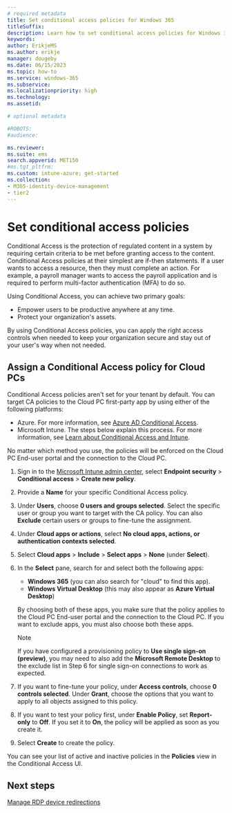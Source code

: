 ```yaml
---
# required metadata
title: Set conditional access policies for Windows 365
titleSuffix:
description: Learn how to set conditional access policies for Windows 365.
keywords:
author: ErikjeMS  
ms.author: erikje
manager: dougeby
ms.date: 06/15/2023
ms.topic: how-to
ms.service: windows-365
ms.subservice: 
ms.localizationpriority: high
ms.technology:
ms.assetid: 

# optional metadata

#ROBOTS:
#audience:

ms.reviewer: 
ms.suite: ems
search.appverid: MET150
#ms.tgt_pltfrm:
ms.custom: intune-azure; get-started
ms.collection:
- M365-identity-device-management
- tier2
---
```


# Set conditional access policies

Conditional Access is the protection of regulated content in a system by requiring certain criteria to be met before granting access to the content. Conditional Access policies at their simplest are if-then statements. If a user wants to access a resource, then they must complete an action. For example, a payroll manager wants to access the payroll application and is required to perform multi-factor authentication (MFA) to do so.

Using Conditional Access, you can achieve two primary goals:

- Empower users to be productive anywhere at any time.
- Protect your organization's assets.

By using Conditional Access policies, you can apply the right access controls when needed to keep your organization secure and stay out of your user's way when not needed.

## Assign a Conditional Access policy for Cloud PCs

Conditional Access policies aren't set for your tenant by default.  You can target CA policies to the Cloud PC first-party app by using either of the following platforms:

- Azure. For more information, see [Azure AD Conditional Access](/azure/active-directory/conditional-access/).
- Microsoft Intune. The steps below explain this process. For more information, see [Learn about Conditional Access and Intune](/mem/intune/protect/conditional-access).

No matter which method you use, the policies will be enforced on the Cloud PC End-user portal and the connection to the Cloud PC.

1. Sign in to the [Microsoft Intune admin center](https://go.microsoft.com/fwlink/?linkid=2109431), select **Endpoint security** > **Conditional access** > **Create new policy**.
2. Provide a **Name** for your specific Conditional Access policy.
3. Under **Users**, choose **0 users and groups selected**. Select the specific user or group you want to target with the CA policy. You can also **Exclude** certain users or groups to fine-tune the assignment.
4. Under **Cloud apps or actions**, select **No cloud apps, actions, or authentication contexts selected**.
5. Select **Cloud apps** > **Include** > **Select apps** > **None** (under **Select**).
6. In the **Select** pane, search for and select both the following apps:
    - **Windows 365** (you can also search for "cloud" to find this app).
    - **Windows Virtual Desktop** (this may also appear as **Azure Virtual Desktop**)

    By choosing both of these apps, you make sure that the policy applies to the Cloud PC End-user portal and the connection to the Cloud PC. If you want to exclude apps, you must also choose both these apps.
    
   >[!NOTE]
   >If you have configured a provisioning policy to **Use single sign-on (preview)**, you may need to also add the **Microsoft Remote Desktop** to the exclude list in Step 6 for single sign-on connections to work as expected.

7. If you want to fine-tune your policy, under **Access controls**, choose **0 controls selected**. Under **Grant**, choose the options that you want to apply to all objects assigned to this policy.
8. If you want to test your policy first, under **Enable Policy**, set **Report-only** to **Off**. If you set it to **On**, the policy will be applied as soon as you create it.
9. Select **Create** to create the policy.

You can see your list of active and inactive policies in the **Policies** view in the Conditional Access UI.

<!-- ########################## -->
## Next steps

[Manage RDP device redirections](manage-rdp-device-redirections.md)
